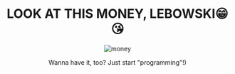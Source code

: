 

<div align=center>
  
  # LOOK AT THIS MONEY, LEBOWSKI😁😘

  ![money](https://media.tenor.com/b7jgsT3ctlwAAAAC/when-the-money-fast-money.gif)
  
  <div fontSize=45px>
    Wanna have it, too? Just start "programming"!)
  </div>
</div>
